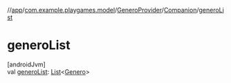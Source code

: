 //[app](../../../../index.md)/[com.example.playgames.model](../../index.md)/[GeneroProvider](../index.md)/[Companion](index.md)/[generoList](genero-list.md)

# generoList

[androidJvm]\
val [generoList](genero-list.md): [List](https://kotlinlang.org/api/latest/jvm/stdlib/kotlin.collections/-list/index.html)&lt;[Genero](../../-genero/index.md)&gt;
